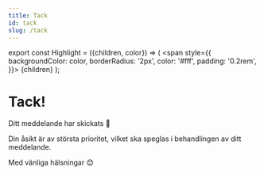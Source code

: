 ```yaml
---
title: Tack
id: tack
slug: /tack
---
```


export const Highlight = ({children, color}) => (
  <span
    style={{
      backgroundColor: color,
      borderRadius: '2px',
      color: '#fff',
      padding: '0.2rem',
    }}>
    {children}
  </span>
);

# <Highlight color="#0b00d1">Tack!</Highlight>

Ditt meddelande har skickats 🤩

Din åsikt är av största prioritet, vilket ska speglas i behandlingen av ditt meddelande. 

Med vänliga hälsningar 😊
